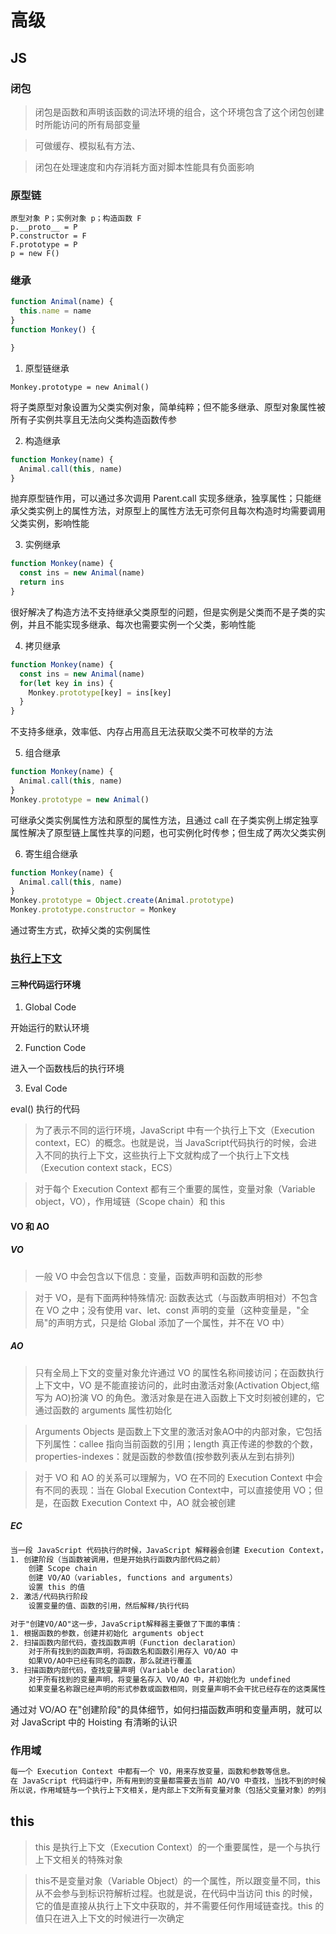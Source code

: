 # 高级

## JS

### 闭包

> 闭包是函数和声明该函数的词法环境的组合，这个环境包含了这个闭包创建时所能访问的所有局部变量

> 可做缓存、模拟私有方法、

> 闭包在处理速度和内存消耗方面对脚本性能具有负面影响

### 原型链

```text
原型对象 P；实例对象 p；构造函数 F
p.__proto__ = P
P.constructor = F
F.prototype = P
p = new F()
```

### 继承

```javascript
function Animal(name) {
  this.name = name
}
function Monkey() {

}
```

1. 原型链继承

`Monkey.prototype = new Animal()`

将子类原型对象设置为父类实例对象，简单纯粹；但不能多继承、原型对象属性被所有子实例共享且无法向父类构造函数传参

2. 构造继承

```javascript
function Monkey(name) {
  Animal.call(this, name)
}
```

抛弃原型链作用，可以通过多次调用 Parent.call 实现多继承，独享属性；只能继承父类实例上的属性方法，对原型上的属性方法无可奈何且每次构造时均需要调用父类实例，影响性能

3. 实例继承

```javascript
function Monkey(name) {
  const ins = new Animal(name)
  return ins
}
```

很好解决了构造方法不支持继承父类原型的问题，但是实例是父类而不是子类的实例，并且不能实现多继承、每次也需要实例一个父类，影响性能

4. 拷贝继承

```javascript
function Monkey(name) {
  const ins = new Animal(name)
  for(let key in ins) {
    Monkey.prototype[key] = ins[key]
  }
}
```

不支持多继承，效率低、内存占用高且无法获取父类不可枚举的方法

5. 组合继承

```javascript
function Monkey(name) {
  Animal.call(this, name)
}
Monkey.prototype = new Animal()
```

可继承父类实例属性方法和原型的属性方法，且通过 call 在子类实例上绑定独享属性解决了原型链上属性共享的问题，也可实例化时传参；但生成了两次父类实例

6. 寄生组合继承

```javascript
function Monkey(name) {
  Animal.call(this, name)
}
Monkey.prototype = Object.create(Animal.prototype)
Monkey.prototype.constructor = Monkey
```

通过寄生方式，砍掉父类的实例属性

### [执行上下文](https://www.cnblogs.com/wilber2013/p/4909430.html)

#### 三种代码运行环境

1. Global Code

开始运行的默认环境

2. Function Code

进入一个函数栈后的执行环境

3. Eval Code

eval() 执行的代码

> 为了表示不同的运行环境，JavaScript 中有一个执行上下文（Execution context，EC）的概念。也就是说，当 JavaScript代码执行的时候，会进入不同的执行上下文，这些执行上下文就构成了一个执行上下文栈（Execution context stack，ECS）

> 对于每个 Execution Context 都有三个重要的属性，变量对象（Variable object，VO），作用域链（Scope chain）和 this

#### VO 和 AO

##### VO

> 一般 VO 中会包含以下信息：变量，函数声明和函数的形参

> 对于 VO，是有下面两种特殊情况: 函数表达式（与函数声明相对）不包含在 VO 之中；没有使用 var、let、const 声明的变量（这种变量是，"全局"的声明方式，只是给 Global 添加了一个属性，并不在 VO 中）

##### AO

> 只有全局上下文的变量对象允许通过 VO 的属性名称间接访问；在函数执行上下文中，VO 是不能直接访问的，此时由激活对象(Activation Object,缩写为 AO)扮演 VO 的角色。激活对象是在进入函数上下文时刻被创建的，它通过函数的 arguments 属性初始化

> Arguments Objects 是函数上下文里的激活对象AO中的内部对象，它包括下列属性：callee 指向当前函数的引用；length 真正传递的参数的个数，properties-indexes：就是函数的参数值(按参数列表从左到右排列)

> 对于 VO 和 AO 的关系可以理解为，VO 在不同的 Execution Context 中会有不同的表现：当在 Global Execution Context中，可以直接使用 VO；但是，在函数 Execution Context 中，AO 就会被创建

##### EC

```txt
当一段 JavaScript 代码执行的时候，JavaScript 解释器会创建 Execution Context，其实这里会有两个阶段：
1. 创建阶段（当函数被调用，但是开始执行函数内部代码之前）
    创建 Scope chain
    创建 VO/AO（variables, functions and arguments）
    设置 this 的值
2. 激活/代码执行阶段
    设置变量的值、函数的引用，然后解释/执行代码
```

```txt
对于"创建VO/AO"这一步，JavaScript解释器主要做了下面的事情：
1. 根据函数的参数，创建并初始化 arguments object
2. 扫描函数内部代码，查找函数声明（Function declaration）
    对于所有找到的函数声明，将函数名和函数引用存入 VO/AO 中
    如果VO/AO中已经有同名的函数，那么就进行覆盖
3. 扫描函数内部代码，查找变量声明（Variable declaration）
    对于所有找到的变量声明，将变量名存入 VO/AO 中，并初始化为 undefined
    如果变量名称跟已经声明的形式参数或函数相同，则变量声明不会干扰已经存在的这类属性
```

通过对 VO/AO 在"创建阶段"的具体细节，如何扫描函数声明和变量声明，就可以对 JavaScript 中的 Hoisting 有清晰的认识

### 作用域

```txt
每一个 Execution Context 中都有一个 VO，用来存放变量，函数和参数等信息。
在 JavaScript 代码运行中，所有用到的变量都需要去当前 AO/VO 中查找，当找不到的时候，就会继续查找上层 Execution Context中的 AO/VO。这样一级级向上查找的过程，就是所有 Execution Context 中的 AO/VO 组成了一个作用域链。
所以说，作用域链与一个执行上下文相关，是内部上下文所有变量对象（包括父变量对象）的列表，用于变量查询
```

## this

> this 是执行上下文（Execution Context）的一个重要属性，是一个与执行上下文相关的特殊对象

> this不是变量对象（Variable Object）的一个属性，所以跟变量不同，this 从不会参与到标识符解析过程。也就是说，在代码中当访问 this 的时候，它的值是直接从执行上下文中获取的，并不需要任何作用域链查找。this 的值只在进入上下文的时候进行一次确定
